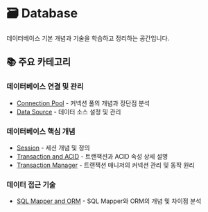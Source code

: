 # 🗃️ Database

데이터베이스 기본 개념과 기술을 학습하고 정리하는 공간입니다.

## 📚 주요 카테고리

### 데이터베이스 연결 및 관리
- [Connection Pool](./ConnectionPool.md) - 커넥션 풀의 개념과 장단점 분석
- [Data Source](./DataSource.md) - 데이터 소스 설정 및 관리

### 데이터베이스 핵심 개념
- [Session](./Session.md) - 세션 개념 및 정의
- [Transaction and ACID](./Transaction_ACID.md) - 트랜잭션과 ACID 속성 상세 설명
- [Transaction Manager](./TransactionManger.md) - 트랜잭션 매니저의 커넥션 관리 및 동작 원리

### 데이터 접근 기술
- [SQL Mapper and ORM](./SQLMapper_and_ORM.md) - SQL Mapper와 ORM의 개념 및 차이점 분석
